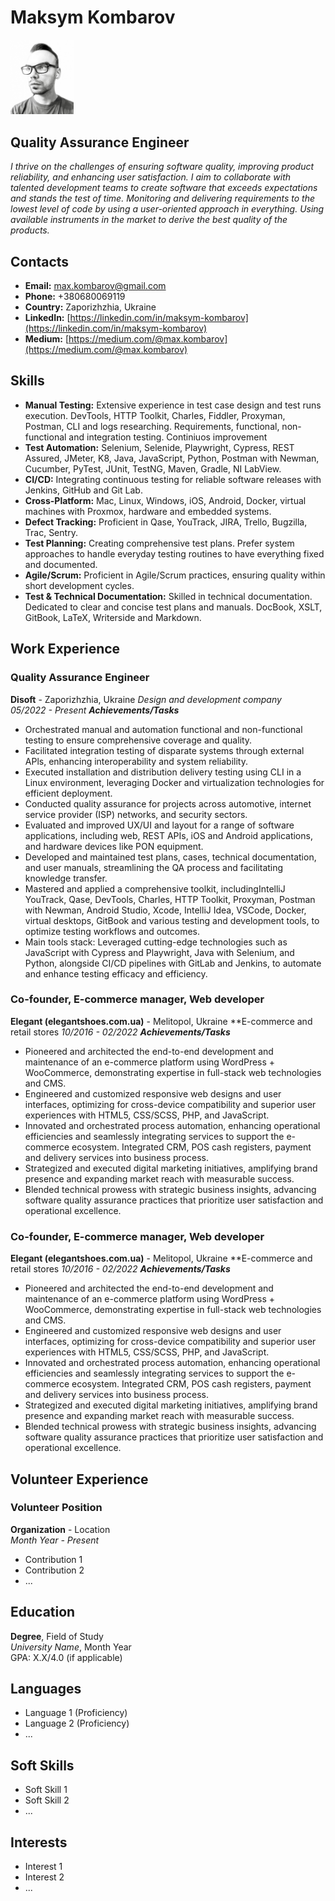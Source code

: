 # Maksym Kombarov

<img src="photo.jpeg" width="20%">

## Quality Assurance Engineer

*I thrive on the challenges of ensuring software quality, improving product reliability, and enhancing user satisfaction. I aim to collaborate with talented development teams to create software that exceeds expectations and stands the test of time. Monitoring and delivering requirements to the lowest level of code by using a user-oriented approach in everything. Using available instruments in the market to derive the best quality of the products.*

## Contacts

-  **Email:** max.kombarov@gmail.com
-  **Phone:** +380680069119
-  **Country:** Zaporizhzhia, Ukraine
-  **LinkedIn:** [https://linkedin.com/in/maksym-kombarov](https://linkedin.com/in/maksym-kombarov)
-  **Medium:** [https://medium.com/@max.kombarov](https://medium.com/@max.kombarov)


## Skills

- **Manual Testing:** Extensive experience in test case design and test runs execution. DevTools, HTTP
Toolkit, Charles, Fiddler, Proxyman, Postman, CLI and logs researching.
Requirements, functional, non-functional and integration testing.
Continiuos improvement
-  **Test Automation:** Selenium, Selenide, Playwright,
Cypress, REST Assured, JMeter, K8, Java, JavaScript,
Python, Postman with Newman, Cucumber, PyTest, JUnit, TestNG, Maven, Gradle, NI LabView.
-  **CI/CD:** Integrating continuous testing for reliable software releases with Jenkins, GitHub and Git Lab.
-  **Cross-Platform:** Mac, Linux,
Windows, iOS, Android, Docker, virtual machines with Proxmox, hardware and embedded systems.
-  **Defect Tracking:** Proficient in Qase, YouTrack, JIRA, Trello, Bugzilla, Trac, Sentry.
-  **Test Planning:** Creating comprehensive test plans. Prefer system approaches to handle everyday testing routines to have everything fixed and documented.
-  **Agile/Scrum:** Proficient in Agile/Scrum practices, ensuring quality within short development cycles.
-  **Test & Technical Documentation:** Skilled in technical documentation. Dedicated to clear and concise test plans and manuals. DocBook, XSLT, GitBook, LaTeX, Writerside and Markdown.

## Work Experience

### Quality Assurance Engineer
**Disoft** - Zaporizhzhia, Ukraine
*Design and development company*  
*05/2022 - Present*
***Achievements/Tasks***
- Orchestrated manual and automation functional and non-functional testing to ensure comprehensive coverage and quality.
- Facilitated integration testing of disparate systems through external APls, enhancing interoperability and system reliability.
- Executed installation and distribution delivery testing using CLI in a Linux environment, leveraging Docker and virtualization technologies for efficient deployment.
- Conducted quality assurance for projects across automotive, internet service provider (ISP) networks, and security sectors.
- Evaluated and improved UX/UI and layout for a range of software applications, including web, REST APIs, iOS and Android applications, and hardware devices like PON equipment.
- Developed and maintained test plans, cases, technical documentation, and user manuals, streamlining the QA process and facilitating knowledge transfer.
- Mastered and applied a comprehensive toolkit, includingIntelliJ YouTrack, Qase, DevTools, Charles, HTTP Toolkit, Proxyman, Postman with Newman, Android Studio, Xcode, IntelliJ Idea, VSCode, Docker, virtual desktops, GitBook and various testing and development tools, to optimize testing workflows and outcomes.
- Main tools stack: Leveraged cutting-edge technologies such as JavaScript with Cypress and Playwright, Java with Selenium, and Python, alongside CI/CD pipelines with GitLab and Jenkins, to automate and enhance testing efficacy and efficiency.

### Co-founder, E-commerce manager, Web developer
**Elegant (elegantshoes.com.ua)** - Melitopol, Ukraine
**E-commerce and retail stores
*10/2016 - 02/2022*
***Achievements/Tasks***
- Pioneered and architected the end-to-end development and maintenance of an e-commerce platform using WordPress +
WooCommerce, demonstrating expertise in full-stack web technologies and CMS.
- Engineered and customized responsive web designs and user interfaces, optimizing for cross-device compatibility and superior user experiences with HTML5, CSS/SCSS, PHP, and JavaScript.
- Innovated and orchestrated process automation, enhancing operational efficiencies and seamlessly integrating services to support the e-commerce ecosystem. Integrated CRM, POS cash registers, payment and delivery services into business process.
- Strategized and executed digital marketing initiatives, amplifying brand presence and expanding market reach with measurable success.
- Blended technical prowess with strategic business insights, advancing software quality assurance practices that prioritize user satisfaction and operational excellence.

### Co-founder, E-commerce manager, Web developer
**Elegant (elegantshoes.com.ua)** - Melitopol, Ukraine
**E-commerce and retail stores
*10/2016 - 02/2022*
***Achievements/Tasks***
- Pioneered and architected the end-to-end development and maintenance of an e-commerce platform using WordPress +
WooCommerce, demonstrating expertise in full-stack web technologies and CMS.
- Engineered and customized responsive web designs and user interfaces, optimizing for cross-device compatibility and superior user experiences with HTML5, CSS/SCSS, PHP, and JavaScript.
- Innovated and orchestrated process automation, enhancing operational efficiencies and seamlessly integrating services to support the e-commerce ecosystem. Integrated CRM, POS cash registers, payment and delivery services into business process.
- Strategized and executed digital marketing initiatives, amplifying brand presence and expanding market reach with measurable success.
- Blended technical prowess with strategic business insights, advancing software quality assurance practices that prioritize user satisfaction and operational excellence.

## Volunteer Experience

### Volunteer Position
**Organization** - Location  
*Month Year - Present*
- Contribution 1
- Contribution 2
- ...

## Education

**Degree**, Field of Study  
*University Name*, Month Year  
GPA: X.X/4.0 (if applicable)

## Languages

- Language 1 (Proficiency)
- Language 2 (Proficiency)
- ...

## Soft Skills

- Soft Skill 1
- Soft Skill 2
- ...

## Interests

- Interest 1
- Interest 2
- ...
